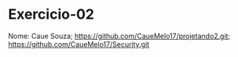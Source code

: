 # Exercicio-02

Nome:
Caue Souza; https://github.com/CaueMelo17/projetando2.git; https://github.com/CaueMelo17/Security.git

